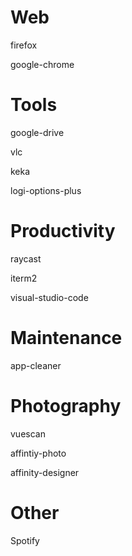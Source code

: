 # Web
firefox

google-chrome


# Tools
google-drive

vlc

keka

logi-options-plus


# Productivity
raycast

iterm2

visual-studio-code

# Maintenance
app-cleaner

# Photography
vuescan

affintiy-photo

affinity-designer

# Other
Spotify

